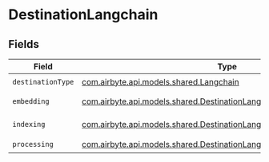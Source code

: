 # DestinationLangchain


## Fields

| Field                                                                                                                                       | Type                                                                                                                                        | Required                                                                                                                                    | Description                                                                                                                                 |
| ------------------------------------------------------------------------------------------------------------------------------------------- | ------------------------------------------------------------------------------------------------------------------------------------------- | ------------------------------------------------------------------------------------------------------------------------------------------- | ------------------------------------------------------------------------------------------------------------------------------------------- |
| `destinationType`                                                                                                                           | [com.airbyte.api.models.shared.Langchain](../../models/shared/Langchain.md)                                                                 | :heavy_check_mark:                                                                                                                          | N/A                                                                                                                                         |
| `embedding`                                                                                                                                 | [com.airbyte.api.models.shared.DestinationLangchainEmbedding](../../models/shared/DestinationLangchainEmbedding.md)                         | :heavy_check_mark:                                                                                                                          | Embedding configuration                                                                                                                     |
| `indexing`                                                                                                                                  | [com.airbyte.api.models.shared.DestinationLangchainIndexing](../../models/shared/DestinationLangchainIndexing.md)                           | :heavy_check_mark:                                                                                                                          | Indexing configuration                                                                                                                      |
| `processing`                                                                                                                                | [com.airbyte.api.models.shared.DestinationLangchainProcessingConfigModel](../../models/shared/DestinationLangchainProcessingConfigModel.md) | :heavy_check_mark:                                                                                                                          | N/A                                                                                                                                         |
